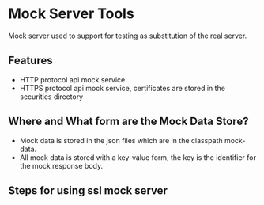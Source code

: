 # Mock Server Tools
Mock server used to support for testing as substitution of the real server.

## Features

- HTTP protocol api mock service
- HTTPS protocol api mock service, certificates are stored in the securities directory

## Where and What form are the Mock Data Store?
- Mock data is stored in the json files which are in the classpath mock-data.
- All mock data is stored with a key-value form, the key is the identifier for the mock response body.

## Steps for using ssl mock server

